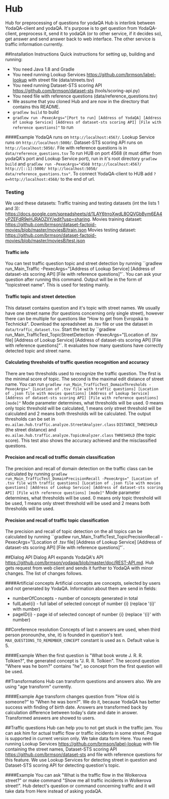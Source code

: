 # Hub
Hub for preprocessing of questions for yodaQA
Hub is interlink between YodaQA-client and yodaQA. It's purpose is to get question from YodaQA-client, preprocess it,
send it to yodaQA (or to other service, if it decides so), get answer and send answer back to web interface. The other service
is traffic information currently.

##Installation Instructions
Quick instructions for setting up, building and running:

  * You need Java 1.8 and Gradle
  * You need running Lookup Services https://github.com/brmson/label-lookup with street file (data/streets.tsv)
  * You need running Dataset-STS scoring API https://github.com/brmson/dataset-sts (tools/scoring-api.py)
  * You need file with reference questions (data/reference_questions.tsv)
  * We assume that you cloned Hub and are now in the directory that contains this README.
  * ``gradlew build`` to build
  * ``gradlew run -PexecArgs="[Port to run] [Address of YodaQA] [Address of Lookup Service]
  [Address of dataset-sts scoring API] [File with reference questions]"`` to run

####Example
YodaQA runs on ``http://localhost:4567/``. Lookup Service runs on ``http://localhost:5000/``. Dataset-STS scoring API runs on
``http://localhost:5050/``. File with reference questions is in ``data/reference_questions.tsv``
 To run HUB on port 4568 (it must differ from yodaQA's port and Lookup Service port), run in it's root directory
  ``gradlew build`` and ``gradlew run -PexecArgs="4568 http://localhost:4567/ http://[::1]:5000/ http://localhost:5050/
   data/reference_questions.tsv"``. To connect
   YodaQA-client to HUB add ``?e=http://localhost:4568/`` to the end of url.

### Testing

We used these datasets:
Traffic training and testing datasets (int the lists 1 and 3): https://docs.google.com/spreadsheets/d/1LAY6trroXwdL8OQVGbBym6EA4yPZEFdR9eHJRAOZIIY/edit?usp=sharing.
Movies training dataset: https://github.com/brmson/dataset-factoid-movies/blob/master/moviesB/train.json
Movies testing dataset: https://github.com/brmson/dataset-factoid-movies/blob/master/moviesB/test.json

#### Traffic info 
You can test traffic question topic and street detection by running ``gradlew run_Main_Traffic -PexecArgs="[Address of Lookup Service]
[Address of dataset-sts scoring API] [File with reference questions]"`.
You can ask your question after running this command.
Output will be in the form of "topic<TAB>street name". This is used for testing mainly.

#### Traffic topic and street detection 
This dataset contains question and it's topic with street names. We usually have one street name (for questions concerning 
only single street), however there can be multiple for questions like "How to get from Evropská to Technická".
Download the spreadsheet as .tsv file or use the dataset in ``data/traffic_dataset.tsv``. Start the test by 
``gradlew run_Main_TrafficTest_TopicStreetDetection -PexecArgs="[Location of .tsv file] [Address of Lookup Service] [Address of dataset-sts scoring API]
[File with reference questions]"`. It evaluates how many questions have correctly detected topic and street name.

#### Calculating thresholds of traffic question recognition and accuracy
There are two thresholds used to recognize the traffic question. The first is the minimal score of topic. The second is 
the maximal edit distance of street name. You can run ``gradlew run_Main_TrafficTest_DomainThresholds -PexecArgs="
[Location of .tsv file with traffic questions] [Location of .json file with movies questions] [Address of Lookup Service]
[Address of dataset-sts scoring API] [File with reference questions] [mode]"`` Mode parameter determines, what thresholds will be used.
0 means only topic threshold will be calculated, 1 means only street threshold will be calculated and 2 means both thresholds will
be calculated. The output thresholds can be set in ``eu.ailao.hub.traffic.analyze.StreetAnalyzer.class`` ``DISTANCE_THRESHOLD`` 
(the street distance) and ``eu.ailao.hub.traffic.analyze.TopicAnalyzer.class`` ``THRESHOLD`` (the topic score).
This test also shows the accuracy achieved and the misclassified questions.

#### Precision and recall od traffic domain classification
The precision and recall of domain detection on the traffic class can be calculated by running ``gradlew run_Main_TrafficTest_DomainPrecisionRecall -PexecArgs="
[Location of .tsv file with traffic questions] [Location of .json file with movies questions] [Address of Lookup Service]
[Address of dataset-sts scoring API] [File with reference questions] [mode]"`` Mode parameter determines, what thresholds will be used. 
0 means only topic threshold will be used, 1 means only street threshold will be used and 2 means both thresholds will 
be used.

#### Precision and recall of traffic topic classification
The precision and recall of topic detection on the all topics can be calculated by running ``gradlew run_Main_TrafficTest_TopicPrecisionRecall -PexecArgs="[Location of .tsv file] [Address of Lookup Service] [Address of dataset-sts scoring API]
 [File with reference questions]"`.

##Dialog API
Dialog API expands YodaQA's API https://github.com/brmson/yodaqa/blob/master/doc/REST-API.md. Hub gets request from
web client and sends it further to YodaQA with minor changes. The list of changes follows.

####Artificial concepts
Artificial concepts are concepts, selected by users and not generated by YodaQA. Information about them are send in fields:

* numberOfConcepts - number of concepts generated in total
* fullLabel{i} - full label of selected concept of number {i} (replace '{i}' with number)
* pageID{i} - page id of selected concept of number {i} (replace '{i}' with number)

##Coreference resolution
Concepts of last n answers are used, when third person pronoun(he, she, it) is founded in question's text.
``MAX_QUESTIONS_TO_REMEMBER_CONCEPT`` constant is used as n. Default value is 5.

####Example
When the first question is "What book wrote J. R. R. Tolkien?", the generated concept is "J. R. R. Tolkien". The second
question "Where was he born?" contains "he", so concept from the first question will be used.

##Transformations
Hub can transform questions and answers also. We are using "age transform" currently.

####Example
Age transform changes question from "How old is someone?" to "When he was born?". We do it, because YodaQA has better
success with finding of birth date. Answers are transformed back by calculation difference between today's date and date in answer.
Transformed answers are showed to users.

##Traffic questions
Hub can help you to not get stuck in the traffic jam. You can ask him for actual traffic flow or traffic incidents in some street.
Prague is supported in current version only. We take data form Here. You need running Lookup Services https://github.com/brmson/label-lookup
with file containing the street names, Dataset-STS scoring API https://github.com/brmson/dataset-sts and file with reference questions for this feature.
We use Lookup Services for detecting street in question and Dataset-STS scoring API for detecting question's topic.

####Example
You can ask "What is the traffic flow in the Wolkerova street?" or make command "Show me all traffic incidents in Wolkerova street!".
Hub detect's question or command concerning traffic and it will take data from Here instead of asking yodaQA.